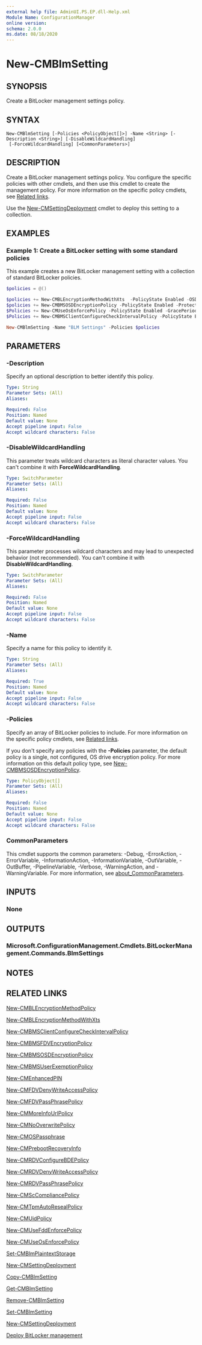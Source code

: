```yaml
---
external help file: AdminUI.PS.EP.dll-Help.xml
Module Name: ConfigurationManager
online version:
schema: 2.0.0
ms.date: 08/18/2020
---
```


# New-CMBlmSetting

## SYNOPSIS

Create a BitLocker management settings policy.

## SYNTAX

```
New-CMBlmSetting [-Policies <PolicyObject[]>] -Name <String> [-Description <String>] [-DisableWildcardHandling]
 [-ForceWildcardHandling] [<CommonParameters>]
```

## DESCRIPTION

Create a BitLocker management settings policy. You configure the specific policies with other cmdlets, and then use this cmdlet to create the management policy. For more information on the specific policy cmdlets, see [Related links](#related-links).

Use the [New-CMSettingDeployment](New-CMSettingDeployment.md) cmdlet to deploy this setting to a collection.

## EXAMPLES

### Example 1: Create a BitLocker setting with some standard policies

This example creates a new BitLocker management setting with a collection of standard BitLocker policies.

```powershell
$policies = @()

$policies += New-CMBLEncryptionMethodWithXts  -PolicyState Enabled -OSDriveEncryptionMethod AesXts256
$policies += New-CMBMSOSDEncryptionPolicy -PolicyState Enabled -Protector TpmOnly
$Policies += New-CMUseOsEnforcePolicy -PolicyState Enabled -GracePeriodDays 0
$Policies += New-CMBMSClientConfigureCheckIntervalPolicy -PolicyState Enabled -ClientWakeupFrequencyMinutes 9

New-CMBlmSetting -Name "BLM Settings" -Policies $policies
```

## PARAMETERS

### -Description

Specify an optional description to better identify this policy.

```yaml
Type: String
Parameter Sets: (All)
Aliases:

Required: False
Position: Named
Default value: None
Accept pipeline input: False
Accept wildcard characters: False
```

### -DisableWildcardHandling

This parameter treats wildcard characters as literal character values. You can't combine it with **ForceWildcardHandling**.

```yaml
Type: SwitchParameter
Parameter Sets: (All)
Aliases:

Required: False
Position: Named
Default value: None
Accept pipeline input: False
Accept wildcard characters: False
```

### -ForceWildcardHandling

This parameter processes wildcard characters and may lead to unexpected behavior (not recommended). You can't combine it with **DisableWildcardHandling**.

```yaml
Type: SwitchParameter
Parameter Sets: (All)
Aliases:

Required: False
Position: Named
Default value: None
Accept pipeline input: False
Accept wildcard characters: False
```

### -Name

Specify a name for this policy to identify it.

```yaml
Type: String
Parameter Sets: (All)
Aliases:

Required: True
Position: Named
Default value: None
Accept pipeline input: False
Accept wildcard characters: False
```

### -Policies

Specify an array of BitLocker policies to include. For more information on the specific policy cmdlets, see [Related links](#related-links).

If you don't specify any policies with the **-Policies** parameter, the default policy is a single, not configured, OS drive encryption policy. For more information on this default policy type, see [New-CMBMSOSDEncryptionPolicy](New-CMBMSOSDEncryptionPolicy.md).

```yaml
Type: PolicyObject[]
Parameter Sets: (All)
Aliases:

Required: False
Position: Named
Default value: None
Accept pipeline input: False
Accept wildcard characters: False
```

### CommonParameters

This cmdlet supports the common parameters: -Debug, -ErrorAction, -ErrorVariable, -InformationAction, -InformationVariable, -OutVariable, -OutBuffer, -PipelineVariable, -Verbose, -WarningAction, and -WarningVariable. For more information, see [about_CommonParameters](http://go.microsoft.com/fwlink/?LinkID=113216).

## INPUTS

### None

## OUTPUTS

### Microsoft.ConfigurationManagement.Cmdlets.BitLockerManagement.Commands.BlmSettings

## NOTES

## RELATED LINKS

[New-CMBLEncryptionMethodPolicy](New-CMBLEncryptionMethodPolicy.md)

[New-CMBLEncryptionMethodWithXts](New-CMBLEncryptionMethodWithXts.md)

[New-CMBMSClientConfigureCheckIntervalPolicy](New-CMBMSClientConfigureCheckIntervalPolicy.md)

[New-CMBMSFDVEncryptionPolicy](New-CMBMSFDVEncryptionPolicy.md)

[New-CMBMSOSDEncryptionPolicy](New-CMBMSOSDEncryptionPolicy.md)

[New-CMBMSUserExemptionPolicy](New-CMBMSUserExemptionPolicy.md)

[New-CMEnhancedPIN](New-CMEnhancedPIN.md)

[New-CMFDVDenyWriteAccessPolicy](New-CMFDVDenyWriteAccessPolicy.md)

[New-CMFDVPassPhrasePolicy](New-CMFDVPassPhrasePolicy.md)

[New-CMMoreInfoUrlPolicy](New-CMMoreInfoUrlPolicy.md)

[New-CMNoOverwritePolicy](New-CMNoOverwritePolicy.md)

[New-CMOSPassphrase](New-CMOSPassphrase.md)

[New-CMPrebootRecoveryInfo](New-CMPrebootRecoveryInfo.md)

[New-CMRDVConfigureBDEPolicy](New-CMRDVConfigureBDEPolicy.md)

[New-CMRDVDenyWriteAccessPolicy](New-CMRDVDenyWriteAccessPolicy.md)

[New-CMRDVPassPhrasePolicy](New-CMRDVPassPhrasePolicy.md)

[New-CMScCompliancePolicy](New-CMScCompliancePolicy.md)

[New-CMTpmAutoResealPolicy](New-CMTpmAutoResealPolicy.md)

[New-CMUidPolicy](New-CMUidPolicy.md)

[New-CMUseFddEnforcePolicy](New-CMUseFddEnforcePolicy.md)

[New-CMUseOsEnforcePolicy](New-CMUseOsEnforcePolicy.md)

[Set-CMBlmPlaintextStorage](Set-CMBlmPlaintextStorage.md)

[New-CMSettingDeployment](New-CMSettingDeployment.md)

[Copy-CMBlmSetting](Copy-CMBlmSetting.md)

[Get-CMBlmSetting](Get-CMBlmSetting.md)

[Remove-CMBlmSetting](Remove-CMBlmSetting.md)

[Set-CMBlmSetting](Set-CMBlmSetting.md)

[New-CMSettingDeployment](New-CMSettingDeployment.md)

[Deploy BitLocker management](/mem/configmgr/protect/deploy-use/bitlocker/deploy-management-agent)
